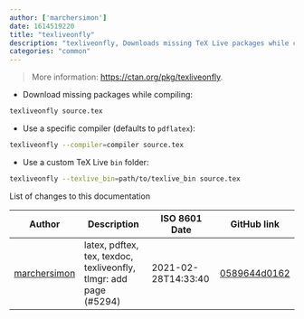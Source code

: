 ```yaml
---
author: ['marchersimon']
date: 1614519220
title: "texliveonfly"
description: "texliveonfly, Downloads missing TeX Live packages while compiling `.tex` files."
categories: "common"
---
```

> More information: <https://ctan.org/pkg/texliveonfly>.

- Download missing packages while compiling:

```bash
texliveonfly source.tex
```

- Use a specific compiler (defaults to `pdflatex`):

```bash
texliveonfly --compiler=compiler source.tex
```

- Use a custom TeX Live `bin` folder:

```bash
texliveonfly --texlive_bin=path/to/texlive_bin source.tex
```
List of changes to this documentation


Author | Description | ISO 8601 Date | GitHub link
------|-----|-----|-----
[marchersimon](mailto:50295997+marchersimon@users.noreply.github.com) | latex, pdftex, tex, texdoc, texliveonfly, tlmgr: add page (#5294) | 2021-02-28T14:33:40 | [0589644d0162](https://github.com/tldr-pages/tldr/commit/0589644d0162bec7390a9ad3b417effa0577bf7b)

